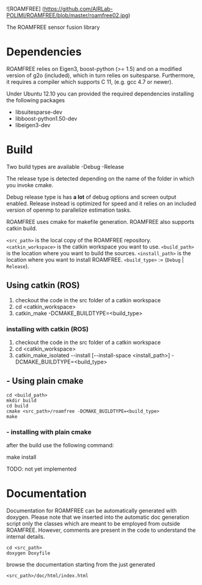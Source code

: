 ![ROAMFREE]
(https://github.com/AIRLab-POLIMI/ROAMFREE/blob/master/roamfree02.jpg)

The ROAMFREE sensor fusion library

# Dependencies

ROAMFREE relies on Eigen3, boost-python (>= 1.5) and on a modified 
version of g2o (included), which in turn relies on suitesparse. 
Furthermore, it requires a compiler which supports C 11, (e.g. gcc 4.7 or newer).

Under Ubuntu 12.10 you can provided the required dependencies
installing the following packages

- libsuitesparse-dev
- libboost-python1.50-dev
- libeigen3-dev

# Build

Two build types are available
-Debug
-Release

The release type is detected depending on the name of the folder 
in which you invoke cmake.

Debug release type is has **a lot** of debug options and screen output
enabled. Release instead is optimized for speed and it relies on an
included version of openmp to parallelize estimation tasks.

ROAMFREE uses cmake for makefile generation. ROAMFREE also supports catkin build.

`<src_path>` is the local copy of the ROAMFREE repository.
`<catkin_workspace>` is the catkin workspace you want to use.
`<build_path>` is the location where you want to build the sources.
`<install_path>` is the location where you want to install ROAMFREE.
`<build_type>` := (`Debug` | `Release`).


## Using catkin (ROS)

1) checkout the code in the src folder of a catkin workspace
2) cd <catkin_workspace>
3) catkin_make  -DCMAKE_BUILDTYPE=<build_type>


### installing with catkin (ROS)

1) checkout the code in the src folder of a catkin workspace
2) cd <catkin_workspace>
3) catkin_make_isolated --install [--install-space <install_path>]  -DCMAKE_BUILDTYPE=<build_type>


## - Using plain cmake

```
cd <build_path>
mkdir build
cd build
cmake <src_path>/roamfree -DCMAKE_BUILDTYPE=<build_type>
make
```

### - installing with plain cmake

after the build use the following command:

make install

TODO: not yet implemented

# Documentation

Documentation for ROAMFREE can be automatically generated with doxygen.
Please note that we inserted into the automatic doc generation script
only the classes which are meant to be employed from outside ROAMFREE.
However, comments are present in the code to understand the internal details.

```
cd <src_path>
doxygen Doxyfile
```

browse the documentation starting from the just generated 

```
<src_path>/doc/html/index.html
```